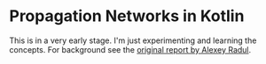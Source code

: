 # Propagation Networks in Kotlin
This is in a very early stage. I'm just experimenting and learning the concepts.  For background see the [original report by Alexey Radul](https://dspace.mit.edu/bitstream/handle/1721.1/49525/MIT-CSAIL-TR-2009-053.pdf).
